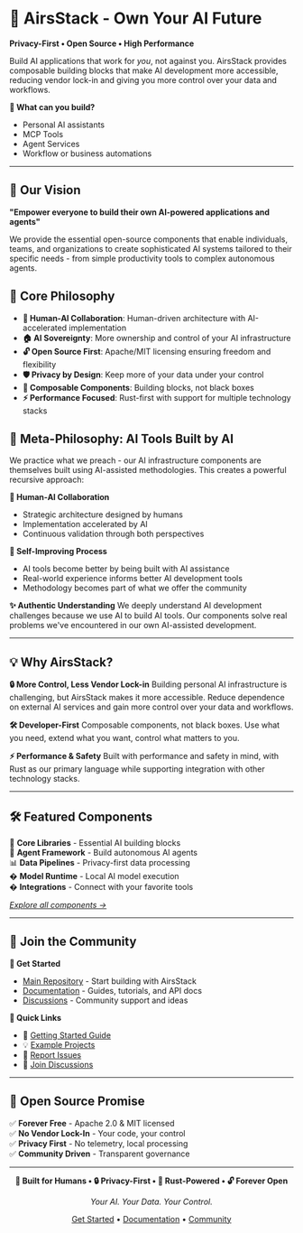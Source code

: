 # 🚀 AirsStack - Own Your AI Future

**Privacy-First • Open Source • High Performance**

Build AI applications that work for *you*, not against you. AirsStack provides composable building blocks that make AI development more accessible, reducing vendor lock-in and giving you more control over your data and workflows.

**🎯 What can you build?**
- Personal AI assistants
- MCP Tools
- Agent Services
- Workflow or business automations

---

## 🎯 Our Vision

**"Empower everyone to build their own AI-powered applications and agents"**

We provide the essential open-source components that enable individuals, teams, and organizations to create sophisticated AI systems tailored to their specific needs - from simple productivity tools to complex autonomous agents.

## 🧭 Core Philosophy

- **🤝 Human-AI Collaboration**: Human-driven architecture with AI-accelerated implementation
- **🏠 AI Sovereignty**: More ownership and control of your AI infrastructure
- **🔓 Open Source First**: Apache/MIT licensing ensuring freedom and flexibility
- **🛡️ Privacy by Design**: Keep more of your data under your control
- **🔧 Composable Components**: Building blocks, not black boxes
- **⚡ Performance Focused**: Rust-first with support for multiple technology stacks

## 🔄 Meta-Philosophy: AI Tools Built by AI

We practice what we preach - our AI infrastructure components are themselves built using AI-assisted methodologies. This creates a powerful recursive approach:

**🧠 Human-AI Collaboration**
- Strategic architecture designed by humans
- Implementation accelerated by AI
- Continuous validation through both perspectives

**🔁 Self-Improving Process**
- AI tools become better by being built with AI assistance
- Real-world experience informs better AI development tools
- Methodology becomes part of what we offer the community

**✨ Authentic Understanding**
We deeply understand AI development challenges because we use AI to build AI tools. Our components solve real problems we've encountered in our own AI-assisted development.

---

## 💡 Why AirsStack?

**🔒 More Control, Less Vendor Lock-in**
Building personal AI infrastructure is challenging, but AirsStack makes it more accessible. Reduce dependence on external AI services and gain more control over your data and workflows.

**🛠️ Developer-First**
Composable components, not black boxes. Use what you need, extend what you want, control what matters to you.

**⚡ Performance & Safety**
Built with performance and safety in mind, with Rust as our primary language while supporting integration with other technology stacks.

---

## 🛠️ Featured Components

🔧 **Core Libraries** - Essential AI building blocks  
🤖 **Agent Framework** - Build autonomous AI agents  
📊 **Data Pipelines** - Privacy-first data processing  
� **Model Runtime** - Local AI model execution  
� **Integrations** - Connect with your favorite tools  

*[Explore all components →](https://github.com/airsstack/airsstack)*

---

## 🤝 Join the Community

**🚀 Get Started**
- [Main Repository](https://github.com/airsstack/airsstack) - Start building with AirsStack
- [Documentation](https://airsstack.github.io/) - Guides, tutorials, and API docs
- [Discussions](https://github.com/orgs/airsstack/discussions) - Community support and ideas

**🎯 Quick Links**
- 📖 [Getting Started Guide](https://airsstack.github.io/getting-started)
- 💡 [Example Projects](https://github.com/airsstack/airsstack/tree/main/examples)
- 🐛 [Report Issues](https://github.com/airsstack/airsstack/issues)
- 💬 [Join Discussions](https://github.com/orgs/airsstack/discussions)

---

## 📄 Open Source Promise

✅ **Forever Free** - Apache 2.0 & MIT licensed  
✅ **No Vendor Lock-In** - Your code, your control  
✅ **Privacy First** - No telemetry, local processing  
✅ **Community Driven** - Transparent governance  

---

<div align="center">

**🤖 Built for Humans • 🔒 Privacy-First • 🦀 Rust-Powered • 🔓 Forever Open**

*Your AI. Your Data. Your Control.*

[Get Started](https://github.com/airsstack/airsstack) • [Documentation](https://airsstack.github.io/) • [Community](https://github.com/orgs/airsstack/discussions)

</div>
